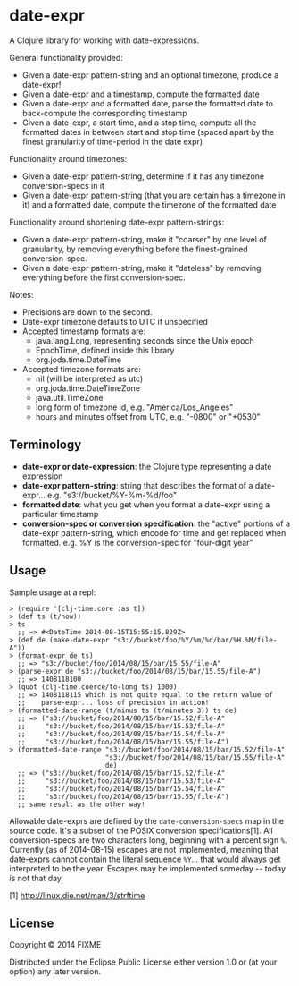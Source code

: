 # date-expr

A Clojure library for working with date-expressions.

General functionality provided:

 * Given a date-expr pattern-string and an optional timezone,
   produce a date-expr!
 * Given a date-expr and a timestamp, compute the formatted date
 * Given a date-expr and a formatted date, parse the formatted date
   to back-compute the corresponding timestamp
 * Given a date-expr, a start time, and a stop time, compute all
   the formatted dates in between start and stop time (spaced apart by
   the finest granularity of time-period in the date expr)

Functionality around timezones:

 * Given a date-expr pattern-string, determine if it has any
   timezone conversion-specs in it
 * Given a date-expr pattern-string (that you are certain has a timezone in it)
   and a formatted date, compute the timezone of the formatted date

Functionality around shortening date-expr pattern-strings:

 * Given a date-expr pattern-string, make it "coarser" by one level of
   granularity, by removing everything before the finest-grained
   conversion-spec.
 * Given a date-expr pattern-string, make it "dateless" by removing
   everything before the first conversion-spec.

Notes:

 * Precisions are down to the second.
 * Date-expr timezone defaults to UTC if unspecified
 * Accepted timestamp formats are:
    * java.lang.Long, representing seconds since the Unix epoch
    * EpochTime, defined inside this library
    * org.joda.time.DateTime
 * Accepted timezone formats are:
    * nil (will be interpreted as utc)
    * org.joda.time.DateTimeZone
    * java.util.TimeZone
    * long form of timezone id, e.g. "America/Los_Angeles"
    * hours and minutes offset from UTC, e.g. "-0800" or "+0530"

## Terminology

 * **date-expr or date-expression**: the Clojure type representing a
   date expression
 * **date-expr pattern-string**: string that describes the format of a
   date-expr... e.g. "s3://bucket/%Y-%m-%d/foo"
 * **formatted date**: what you get when you format a date-expr using
   a particular timestamp
 * **conversion-spec or conversion specification**: the "active"
   portions of a date-expr pattern-string, which encode for time and
   get replaced when formatted. e.g. %Y is the conversion-spec for
   "four-digit year"

## Usage

Sample usage at a repl:

    > (require '[clj-time.core :as t])
    > (def ts (t/now))
    > ts
      ;; => #<DateTime 2014-08-15T15:55:15.829Z>
    > (def de (make-date-expr "s3://bucket/foo/%Y/%m/%d/bar/%H.%M/file-A"))
    > (format-expr de ts)
      ;; => "s3://bucket/foo/2014/08/15/bar/15.55/file-A"
    > (parse-expr de "s3://bucket/foo/2014/08/15/bar/15.55/file-A")
      ;; => 1408118100
    > (quot (clj-time.coerce/to-long ts) 1000)
      ;; => 1408118115 which is not quite equal to the return value of
      ;;    parse-expr... loss of precision in action!
    > (formatted-date-range (t/minus ts (t/minutes 3)) ts de)
      ;; => ("s3://bucket/foo/2014/08/15/bar/15.52/file-A"
      ;;     "s3://bucket/foo/2014/08/15/bar/15.53/file-A"
      ;;     "s3://bucket/foo/2014/08/15/bar/15.54/file-A"
      ;;     "s3://bucket/foo/2014/08/15/bar/15.55/file-A")
    > (formatted-date-range "s3://bucket/foo/2014/08/15/bar/15.52/file-A"
                            "s3://bucket/foo/2014/08/15/bar/15.55/file-A"
                            de)
      ;; => ("s3://bucket/foo/2014/08/15/bar/15.52/file-A"
      ;;     "s3://bucket/foo/2014/08/15/bar/15.53/file-A"
      ;;     "s3://bucket/foo/2014/08/15/bar/15.54/file-A"
      ;;     "s3://bucket/foo/2014/08/15/bar/15.55/file-A")
      ;; same result as the other way!

Allowable date-exprs are defined by the `date-conversion-specs` map in
the source code. It's a subset of the POSIX conversion
specifications[1]. All conversion-specs are two characters long,
beginning with a percent sign `%`. Currently (as of 2014-08-15)
escapes are not implemented, meaning that date-exprs cannot contain
the literal sequence `%Y`... that would always get interpreted to be
the year. Escapes may be implemented someday -- today is not that
day.

[1] http://linux.die.net/man/3/strftime

## License

Copyright © 2014 FIXME

Distributed under the Eclipse Public License either version 1.0 or (at
your option) any later version.
